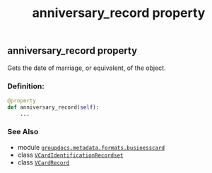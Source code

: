 ﻿---
title: anniversary_record property
second_title: GroupDocs.Metadata for Python via .NET API References
description: 
type: docs
url: /python-net/groupdocs.metadata.formats.businesscard/vcardidentificationrecordset/anniversary_record/
is_root: false
weight: 110
---

## anniversary_record property


Gets the date of marriage, or equivalent, of the object.
### Definition:
```python
@property
def anniversary_record(self):
    ...
```

### See Also
* module [`groupdocs.metadata.formats.businesscard`](../../)
* class [`VCardIdentificationRecordset`](/metadata/python-net/groupdocs.metadata.formats.businesscard/vcardidentificationrecordset)
* class [`VCardRecord`](/metadata/python-net/groupdocs.metadata.formats.businesscard/vcardrecord)
